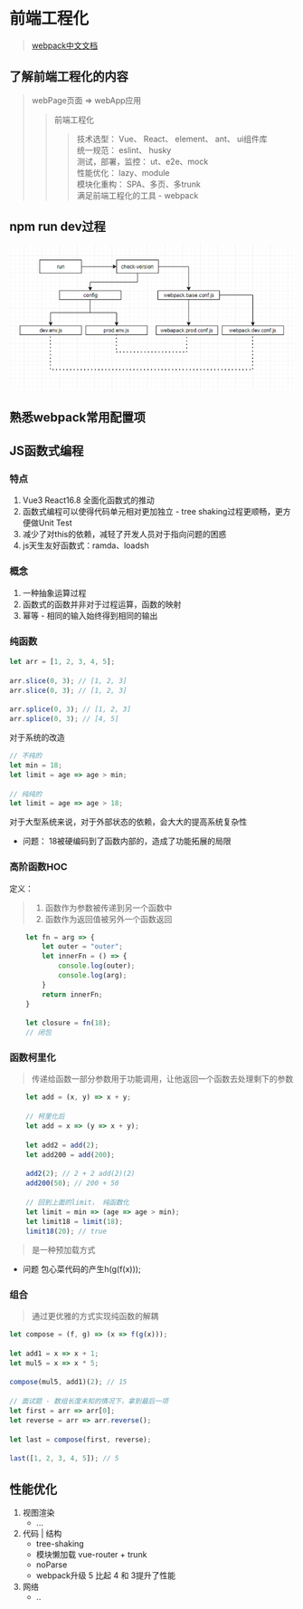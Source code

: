 # 前端工程化

> [webpack中文文档](https://www.webpackjs.com/concepts/)

## 了解前端工程化的内容
> webPage页面 =>  webApp应用
>> 前端工程化
>>> 技术选型： Vue、 React、 element、 ant、 ui组件库  
>>> 统一规范： eslint、 husky  
>>> 测试，部署，监控： ut、e2e、mock  
>>> 性能优化： lazy、module  
>>> 模块化重构： SPA、多页、多trunk  
满足前端工程化的工具 - webpack

## npm run dev过程
![ts原理图](/data/webpack-run-dev.png)  
    
## 熟悉webpack常用配置项

## JS函数式编程

### 特点
1. Vue3 React16.8 全面化函数式的推动
2. 函数式编程可以使得代码单元相对更加独立 - tree shaking过程更顺畅，更方便做Unit Test
3. 减少了对this的依赖，减轻了开发人员对于指向问题的困惑
4. js天生友好函数式：ramda、loadsh
### 概念
 1. 一种抽象运算过程
2. 函数式的函数并非对于过程运算，函数的映射
3. 幂等 - 相同的输入始终得到相同的输出
### 纯函数
```js
let arr = [1, 2, 3, 4, 5];

arr.slice(0, 3); // [1, 2, 3]
arr.slice(0, 3); // [1, 2, 3]

arr.splice(0, 3); // [1, 2, 3]
arr.splice(0, 3); // [4, 5]
```
对于系统的改造
```js
// 不纯的
let min = 18;
let limit = age => age > min;

// 纯纯的
let limit = age => age > 18;
```
对于大型系统来说，对于外部状态的依赖，会大大的提高系统复杂性
* 问题：
18被硬编码到了函数内部的，造成了功能拓展的局限

### 高阶函数HOC
定义：
>1. 函数作为参数被传递到另一个函数中
>2. 函数作为返回值被另外一个函数返回

```js
    let fn = arg => {
        let outer = "outer";
        let innerFn = () => {
            console.log(outer);
            console.log(arg);
        }
        return innerFn;
    }

    let closure = fn(18);
    // 闭包
```
### 函数柯里化
> 传递给函数一部分参数用于功能调用，让他返回一个函数去处理剩下的参数

```js
    let add = (x, y) => x + y;

    // 柯里化后
    let add = x => (y => x + y);

    let add2 = add(2);
    let add200 = add(200);

    add2(2); // 2 + 2 add(2)(2)
    add200(50); // 200 + 50

    // 回到上面的limit， 纯函数化
    let limit = min => (age => age > min);
    let limit18 = limit(18);
    limit18(20); // true
```
> 是一种预加载方式
* 问题
包心菜代码的产生h(g(f(x)));

### 组合
> 通过更优雅的方式实现纯函数的解耦

```js
let compose = (f, g) => (x => f(g(x)));

let add1 = x => x + 1;
let mul5 = x => x * 5;

compose(mul5, add1)(2); // 15

// 面试题 - 数组长度未知的情况下，拿到最后一项
let first = arr => arr[0];
let reverse = arr => arr.reverse();

let last = compose(first, reverse);

last([1, 2, 3, 4, 5]); // 5
```
## 性能优化

1. 视图渲染 
   - ...
2. 代码 | 结构 
   -  tree-shaking
   -  模块懒加载 vue-router + trunk 
   -  noParse
   -  webpack升级 5 比起 4 和 3提升了性能
3. 网络
   - ..